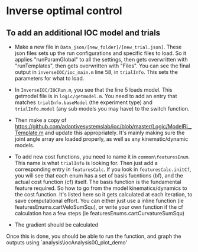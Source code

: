 # Inverse optimal control

## To add an additional IOC model and trials

- Make a new file in `Data_json/[new_folder]/[new_trial.json]`. These json files sets up the run configurations and specific files to load. So it applies "runParamGlobal" to all the settings, then gets overwritten with "runTemplates", then gets overwritten with "Files". You can see the final output in `inverseIOC/ioc_main.m` line 58, in `trialInfo`. This sets the parameters for what to load. 
- In `InverseIOC/IOCRun.m`, you see that the line 5 loads model. This getmodel file is in `logic/getmodel.m`. You need to add an entry that matches `trialInfo.baseModel` (the experiment type) and `trialInfo.model` (any sub models you may have) to the switch function. 
- Then make a copy of https://github.com/adaptivesystemslab/ioc/blob/master/Logic/ModelRL_Template.m and update this appropriately. It's mainly making sure the joint angle array are loaded properly, as well as any kinematic/dynamic models. 

- To add new cost functions, you need to name it in `common\featuresEnum`. This name is what `trialInfo` is looking for. Then just add a corresponding entry in `featuresCalc`. If you look in `featuresCalc.initCf`, you will see that each enum has a set of basis fucntions (bf), and the actual cost function (cf) itself. The basis function is the fundamental feature required. So how to go from the model kinematics/dynamics to the cost function. It's listed here so it gets calculated at each iteration, to save computational effort. You can either just use a inline function (ie featuresEnums.cartVeloSumSqu), or write your own function if the cf calculation has a few steps (ie featuresEnums.cartCurvatureSumSqu)
- The gradient should be calculated

Once this is done, you should be able to run the function, and graph the outputs using `analysis\iocAnalysis00_plot_demo'
